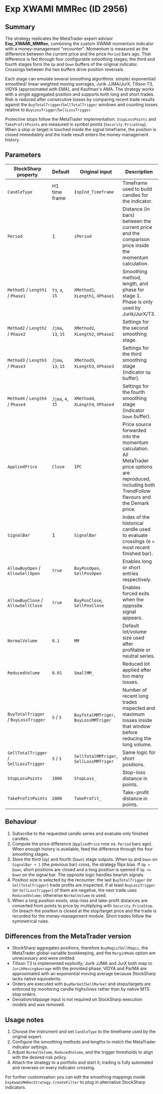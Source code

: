# Exp XWAMI MMRec (ID 2956)

## Summary

The strategy replicates the MetaTrader expert advisor **Exp_XWAMI_MMRec**, combining the custom XWAMI momentum indicator with a money-management "recounter". Momentum is measured as the difference between the current price and the price `Period` bars ago. That difference is fed through four configurable smoothing stages; the third and fourth stages form the `Up` and `Down` buffers of the original indicator. Crossings between the two buffers drive position reversals.

Each stage can emulate several smoothing algorithms: simple/ exponential/ smoothed/ linear weighted moving averages, Jurik JJMA/JurX, Tillson T3, VIDYA (approximated with EMA), and Kaufman's AMA. The strategy works with a single aggregated position and supports both long and short trades. Risk is reduced after consecutive losses by comparing recent trade results against the `BuyTotalTrigger`/`SellTotalTrigger` windows and counting losses relative to `BuyLossTrigger`/`SellLossTrigger`.

Protective stops follow the MetaTrader implementation: `StopLossPoints` and `TakeProfitPoints` are measured in symbol points (`Security.PriceStep`). When a stop or target is touched inside the signal timeframe, the position is closed immediately and the trade result enters the money-management history.

## Parameters

| StockSharp property | Default | Original input | Description |
| --- | --- | --- | --- |
| `CandleType` | H1 time frame | `InpInd_Timeframe` | Timeframe used to build candles for the indicator. |
| `Period` | 1 | `iPeriod` | Distance (in bars) between the current price and the comparison price inside the momentum calculation. |
| `Method1` / `Length1` / `Phase1` | `T3`, `4`, `15` | `XMethod1`, `XLength1`, `XPhase1` | Smoothing method, length, and phase for stage 1. Phase is only used by Jurik/JurX/T3. |
| `Method2` / `Length2` / `Phase2` | `Jjma`, `13`, `15` | `XMethod2`, `XLength2`, `XPhase2` | Settings for the second smoothing stage. |
| `Method3` / `Length3` / `Phase3` | `Jjma`, `13`, `15` | `XMethod3`, `XLength3`, `XPhase3` | Settings for the third smoothing stage (indicator `Up` buffer). |
| `Method4` / `Length4` / `Phase4` | `Jjma`, `4`, `15` | `XMethod4`, `XLength4`, `XPhase4` | Settings for the fourth smoothing stage (indicator `Down` buffer). |
| `AppliedPrice` | `Close` | `IPC` | Price source forwarded into the momentum calculation. All MetaTrader price options are reproduced, including both TrendFollow flavours and the Demark price. |
| `SignalBar` | 1 | `SignalBar` | Index of the historical candle used to evaluate crossings (`0` = most recent finished bar). |
| `AllowBuyOpen` / `AllowSellOpen` | `true` | `BuyPosOpen`, `SellPosOpen` | Enables long or short entries respectively. |
| `AllowBuyClose` / `AllowSellClose` | `true` | `BuyPosClose`, `SellPosClose` | Enables forced exits when the opposite signal appears. |
| `NormalVolume` | `0.1` | `MM` | Default lot/volume size used after profitable or neutral series. |
| `ReducedVolume` | `0.01` | `SmallMM_` | Reduced lot applied after too many losses. |
| `BuyTotalTrigger` / `BuyLossTrigger` | `5` / `3` | `BuyTotalMMTriger`, `BuyLossMMTriger` | Number of recent long trades inspected and maximum losses inside that window before reducing the long volume. |
| `SellTotalTrigger` / `SellLossTrigger` | `5` / `3` | `SellTotalMMTriger`, `SellLossMMTriger` | Same logic for short positions. |
| `StopLossPoints` | `1000` | `StopLoss_` | Stop-loss distance in points. |
| `TakeProfitPoints` | `2000` | `TakeProfit_` | Take-profit distance in points. |

## Behaviour

1. Subscribe to the requested candle series and evaluate only finished candles.
2. Compute the price difference (`AppliedPrice` now vs. `Period` bars ago). When enough history is available, feed the difference through the four smoothing stages.
3. Store the third (`Up`) and fourth (`Down`) stage outputs. When `Up` and `Down` on `SignalBar + 1` (the previous bar) cross, the strategy flips bias. If `Up > Down`, short positions are closed and a long position is opened if `Up <= Down` on the signal bar. The opposite logic handles bearish signals.
4. Position size is selected by the recounter: the last `BuyTotalTrigger` (or `SellTotalTrigger`) trade profits are inspected. If at least `BuyLossTrigger` (or `SellLossTrigger`) of them are negative, the next trade uses `ReducedVolume`; otherwise `NormalVolume` is used.
5. When a long position exists, stop-loss and take-profit distances are converted from points to price by multiplying with `Security.PriceStep`. On breach the position is closed at the stop/target price and the trade is recorded for the money-management module. Short trades follow the symmetrical rules.

## Differences from the MetaTrader version

- StockSharp aggregates positions, therefore `BuyMagic`/`SellMagic`, the MetaTrader global-variable bookkeeping, and the `MarginMode` option are unnecessary and were omitted.
- Tillson T3 is implemented explicitly; Jurik JJMA and JurX both map to `JurikMovingAverage` with the provided phase. VIDYA and ParMA are approximated with an exponential moving average because StockSharp lacks native equivalents.
- Orders are executed with `BuyMarket`/`SellMarket` and stops/targets are enforced by monitoring candle highs/lows rather than by native MT5 stop orders.
- Deviation/slippage input is not required on StockSharp execution models and was removed.

## Usage notes

1. Choose the instrument and set `CandleType` to the timeframe used by the original expert.
2. Configure the smoothing methods and lengths to match the MetaTrader indicator settings.
3. Adjust `NormalVolume`, `ReducedVolume`, and the trigger thresholds to align with the desired risk policy.
4. Attach the strategy to a portfolio and start it; trading is fully automated and reverses on every indicator crossing.

For further customisation you can edit the smoothing mappings inside `ExpXwamiMmRecStrategy.CreateFilter` to plug in alternative StockSharp indicators.
